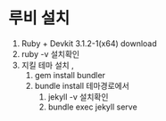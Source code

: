#   루비 설치 
1. Ruby + Devkit 3.1.2-1(x64) download
1. ruby -v 설치확인
1. 지킬 테마 설치 [](jekylltheme.io) , [](https://github.com/mmistakes/minimal-mistakes) 
   1. gem install bundler
   1. bundle install 테마경로에서 
      1. jekyll -v 설치확인
      1. bundle exec jekyll serve
      